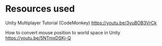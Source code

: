 # Resources used
Unity Multiplayer Tutorial (CodeMonkey)
https://youtu.be/3yuBOB3VrCk

How to convert mouse position to world space in Unity
https://youtu.be/5NTmxDSKj-Q
